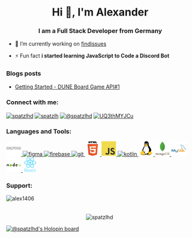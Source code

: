 <h1 align="center">Hi 👋, I'm Alexander</h1>
<h3 align="center">I am a Full Stack Developer from Germany</h3>

- 🔭 I’m currently working on [findissues](https://github.com/anand346/findissues)

- ⚡ Fun fact **i started learning JavaScript to Code a Discord Bot**

### Blogs posts
<!-- BLOG-POST-LIST:START -->
- [Getting Started - DUNE Board Game API#1](https://dev.to/spatzlhd/getting-started-dune-board-game-api1-32hn)
<!-- BLOG-POST-LIST:END -->

<h3 align="left">Connect with me:</h3>
<p align="left">
<a href="https://dev.to/spatzlhd" target="blank"><img align="center" src="https://raw.githubusercontent.com/rahuldkjain/github-profile-readme-generator/master/src/images/icons/Social/devto.svg" alt="spatzlhd" height="30" width="40" /></a>
<a href="https://twitter.com/spatzlh" target="blank"><img align="center" src="https://raw.githubusercontent.com/rahuldkjain/github-profile-readme-generator/master/src/images/icons/Social/twitter.svg" alt="spatzlh" height="30" width="40" /></a>
<a href="https://medium.com/@spatzlhd" target="blank"><img align="center" src="https://raw.githubusercontent.com/rahuldkjain/github-profile-readme-generator/master/src/images/icons/Social/medium.svg" alt="@spatzlhd" height="30" width="40" /></a>
<a href="https://discord.gg/UQ3thMYJCu" target="blank"><img align="center" src="https://raw.githubusercontent.com/rahuldkjain/github-profile-readme-generator/master/src/images/icons/Social/discord.svg" alt="UQ3thMYJCu" height="30" width="40" /></a>
</p>

<h3 align="left">Languages and Tools:</h3>
<p align="left"> <a href="https://expressjs.com" target="_blank" rel="noreferrer"> <img src="https://raw.githubusercontent.com/devicons/devicon/master/icons/express/express-original-wordmark.svg" alt="express" width="40" height="40"/> </a> <a href="https://www.figma.com/" target="_blank" rel="noreferrer"> <img src="https://www.vectorlogo.zone/logos/figma/figma-icon.svg" alt="figma" width="40" height="40"/> </a> <a href="https://firebase.google.com/" target="_blank" rel="noreferrer"> <img src="https://www.vectorlogo.zone/logos/firebase/firebase-icon.svg" alt="firebase" width="40" height="40"/> </a> <a href="https://git-scm.com/" target="_blank" rel="noreferrer"> <img src="https://www.vectorlogo.zone/logos/git-scm/git-scm-icon.svg" alt="git" width="40" height="40"/> </a> <a href="https://www.w3.org/html/" target="_blank" rel="noreferrer"> <img src="https://raw.githubusercontent.com/devicons/devicon/master/icons/html5/html5-original-wordmark.svg" alt="html5" width="40" height="40"/> </a> <a href="https://developer.mozilla.org/en-US/docs/Web/JavaScript" target="_blank" rel="noreferrer"> <img src="https://raw.githubusercontent.com/devicons/devicon/master/icons/javascript/javascript-original.svg" alt="javascript" width="40" height="40"/> </a> <a href="https://kotlinlang.org" target="_blank" rel="noreferrer"> <img src="https://www.vectorlogo.zone/logos/kotlinlang/kotlinlang-icon.svg" alt="kotlin" width="40" height="40"/> </a> <a href="https://www.linux.org/" target="_blank" rel="noreferrer"> <img src="https://raw.githubusercontent.com/devicons/devicon/master/icons/linux/linux-original.svg" alt="linux" width="40" height="40"/> </a> <a href="https://www.mongodb.com/" target="_blank" rel="noreferrer"> <img src="https://raw.githubusercontent.com/devicons/devicon/master/icons/mongodb/mongodb-original-wordmark.svg" alt="mongodb" width="40" height="40"/> </a> <a href="https://www.mysql.com/" target="_blank" rel="noreferrer"> <img src="https://raw.githubusercontent.com/devicons/devicon/master/icons/mysql/mysql-original-wordmark.svg" alt="mysql" width="40" height="40"/> </a> <a href="https://nodejs.org" target="_blank" rel="noreferrer"> <img src="https://raw.githubusercontent.com/devicons/devicon/master/icons/nodejs/nodejs-original-wordmark.svg" alt="nodejs" width="40" height="40"/> </a> <a href="https://reactjs.org/" target="_blank" rel="noreferrer"> <img src="https://raw.githubusercontent.com/devicons/devicon/master/icons/react/react-original-wordmark.svg" alt="react" width="40" height="40"/> </a> </p>

<h3 align="left">Support:</h3>
<p><a href="https://www.buymeacoffee.com/alex1406"> <img align="left" src="https://cdn.buymeacoffee.com/buttons/v2/default-yellow.png" height="50" width="210" alt="alex1406" /></a></p><br><br>

<p>&nbsp;<img align="center" src="https://github-readme-stats.vercel.app/api?username=spatzlhd&show_icons=true&theme=tokyonight&locale=de" alt="spatzlhd" /></p>

[![@spatzlhd's Holopin board](https://holopin.io/api/user/board?user=spatzlhd)](https://holopin.io/@spatzlhd)

